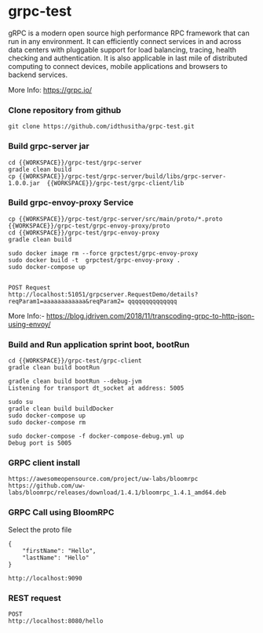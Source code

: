 # grpc-test
gRPC is a modern open source high performance RPC framework that can run in any environment. It can efficiently connect services in and across data centers with pluggable support for load balancing, tracing, health checking and authentication. It is also applicable in last mile of distributed computing to connect devices, mobile applications and browsers to backend services.

More Info: https://grpc.io/

### Clone repository from github
	git clone https://github.com/idthusitha/grpc-test.git

### Build grpc-server jar	
	cd {{WORKSPACE}}/grpc-test/grpc-server
	gradle clean build
	cp {{WORKSPACE}}/grpc-test/grpc-server/build/libs/grpc-server-1.0.0.jar  {{WORKSPACE}}/grpc-test/grpc-client/lib


### Build grpc-envoy-proxy Service
	cp {{WORKSPACE}}/grpc-test/grpc-server/src/main/proto/*.proto {{WORKSPACE}}/grpc-test/grpc-envoy-proxy/proto
	cd {{WORKSPACE}}/grpc-test/grpc-envoy-proxy
	gradle clean build
	
	sudo docker image rm --force grpctest/grpc-envoy-proxy
	sudo docker build -t  grpctest/grpc-envoy-proxy .
	sudo docker-compose up	
	
	
	POST Request
	http://localhost:51051/grpcserver.RequestDemo/details?reqParam1=aaaaaaaaaaaa&reqParam2= qqqqqqqqqqqqqq
	
More Info:- https://blog.jdriven.com/2018/11/transcoding-grpc-to-http-json-using-envoy/


### Build and Run application sprint boot, bootRun
	
	cd {{WORKSPACE}}/grpc-test/grpc-client
	gradle clean build bootRun
	
	gradle clean build bootRun --debug-jvm
	Listening for transport dt_socket at address: 5005
	
	sudo su
	gradle clean build buildDocker
	sudo docker-compose up
	sudo docker-compose rm	
	
	sudo docker-compose -f docker-compose-debug.yml up
	Debug port is 5005


### GRPC client install
	https://awesomeopensource.com/project/uw-labs/bloomrpc
	https://github.com/uw-labs/bloomrpc/releases/download/1.4.1/bloomrpc_1.4.1_amd64.deb


### GRPC Call using BloomRPC
Select the proto file

	{
		"firstName": "Hello",
		"lastName": "Hello"
	}
	
	http://localhost:9090


### REST request

	POST
	http://localhost:8080/hello